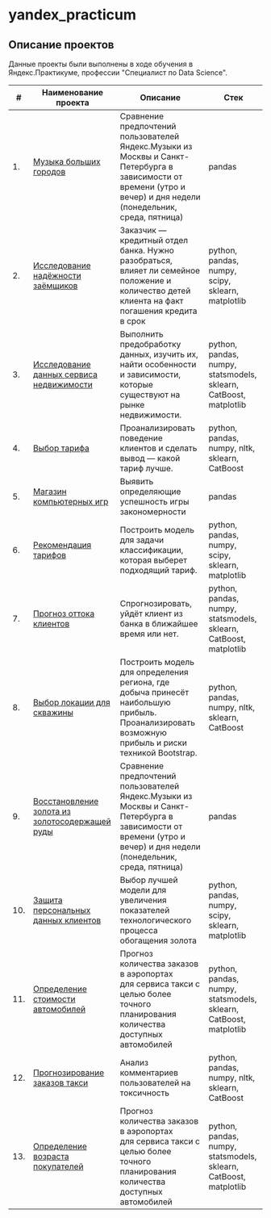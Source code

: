 # yandex_practicum

## Описание проектов

Данные проекты были выполнены в ходе обучения в Яндекс.Практикуме, профессии "Специалист по Data Science".

| #    | Наименование проекта                | Описание                                                     | Стек                                                         |
| ---- | ------------------------------------------------------------ | ------------------------------------------------------------ | ------------------------------------------------------------ |
| 1.   | [Музыка больших городов](big_cities_music) | Сравнение предпочтений пользователей Яндекс.Музыки из Москвы и Санкт-Петербурга в зависимости от времени (утро и вечер) и дня недели (понедельник, среда, пятница)| pandas |
| 2.   | [Исследование надёжности заёмщиков](https://github.com/aq2003/Portfolio/tree/main/Gold%20Recovery) | Заказчик — кредитный отдел банка. Нужно разобраться, влияет ли семейное положение и количество детей клиента на факт погашения кредита в срок | python, pandas, numpy, scipy, sklearn, matplotlib       |
| 3.   | [Исследование данных сервиса недвижимости](https://github.com/aq2003/Portfolio/tree/main/Taxi%20Service) | Выполнить предобработку данных, изучить их, найти особенности и зависимости, которые существуют на рынке недвижимости. | python, pandas, numpy, statsmodels, sklearn, CatBoost, matplotlib |
| 4.   | [Выбор тарифа](https://github.com/aq2003/Portfolio/tree/main/Analyzing%20Texts) | Проанализировать поведение клиентов и сделать вывод — какой тариф лучше.             | python, pandas, numpy, nltk, sklearn, CatBoost |
| 5.   | [Магазин компьютерных игр](big_cities_music) | Выявить определяющие успешность игры закономерности | pandas |
| 6.   | [Рекомендация тарифов](https://github.com/aq2003/Portfolio/tree/main/Gold%20Recovery) | Построить модель для задачи классификации, которая выберет подходящий тариф. | python, pandas, numpy, scipy, sklearn, matplotlib       |
| 7.   | [Прогноз оттока клиентов](https://github.com/aq2003/Portfolio/tree/main/Taxi%20Service) | Спрогнозировать, уйдёт клиент из банка в ближайшее время или нет. | python, pandas, numpy, statsmodels, sklearn, CatBoost, matplotlib |
| 8.   | [Выбор локации для скважины](https://github.com/aq2003/Portfolio/tree/main/Analyzing%20Texts) | Построить модель для определения региона, где добыча принесёт наибольшую прибыль. Проанализировать возможную прибыль и риски техникой Bootstrap.             | python, pandas, numpy, nltk, sklearn, CatBoost |
| 9.   | [Восстановление золота из золотосодержащей руды](big_cities_music) | Сравнение предпочтений пользователей Яндекс.Музыки из Москвы и Санкт-Петербурга в зависимости от времени (утро и вечер) и дня недели (понедельник, среда, пятница)| pandas |
| 10.  | [Защита персональных данных клиентов](https://github.com/aq2003/Portfolio/tree/main/Gold%20Recovery) | Выбор лучшей модели для увеличения <br/>показателей технологического процесса <br/>обогащения золота | python, pandas, numpy, scipy, sklearn, matplotlib       |
| 11.  | [Определение стоимости автомобилей](https://github.com/aq2003/Portfolio/tree/main/Taxi%20Service) | Прогноз количества заказов в аэропортах <br/>для сервиса такси с целью более точного планирования количества доступных <br/>автомобилей | python, pandas, numpy, statsmodels, sklearn, CatBoost, matplotlib |
| 12.  | [Прогнозирование заказов такси](https://github.com/aq2003/Portfolio/tree/main/Analyzing%20Texts) | Анализ комментариев пользователей на токсичность             | python, pandas, numpy, nltk, sklearn, CatBoost |
| 13.  | [Определение возраста покупателей](https://github.com/aq2003/Portfolio/tree/main/Taxi%20Service) | Прогноз количества заказов в аэропортах <br/>для сервиса такси с целью более точного планирования количества доступных <br/>автомобилей | python, pandas, numpy, statsmodels, sklearn, CatBoost, matplotlib |
